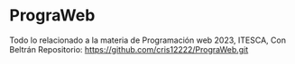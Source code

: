 # PrograWeb
Todo lo relacionado a la materia de Programación web 2023, ITESCA, Con Beltrán
Repositorio: https://github.com/cris12222/PrograWeb.git
